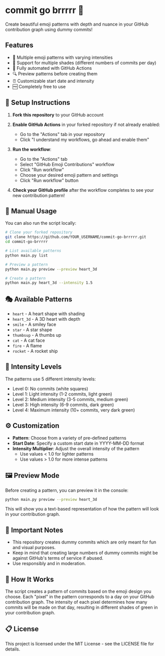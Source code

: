 # commit go brrrrr 🔫

Create beautiful emoji patterns with depth and nuance in your GitHub contribution graph using dummy commits!

## Features

- 🎨 Multiple emoji patterns with varying intensities
- 🌈 Support for multiple shades (different numbers of commits per day)
- 🤖 Fully automated with GitHub Actions
- 🔍 Preview patterns before creating them
- ⏰ Customizable start date and intensity
- 🆓 Completely free to use

## 🚀 Setup Instructions

1. **Fork this repository** to your GitHub account

2. **Enable GitHub Actions** in your forked repository if not already enabled:
   - Go to the "Actions" tab in your repository
   - Click "I understand my workflows, go ahead and enable them"

3. **Run the workflow**:
   - Go to the "Actions" tab
   - Select "GitHub Emoji Contributions" workflow
   - Click "Run workflow"
   - Choose your desired emoji pattern and settings
   - Click "Run workflow" button

4. **Check your GitHub profile** after the workflow completes to see your new contribution pattern!

## 📝 Manual Usage

You can also run the script locally:

```bash
# Clone your forked repository
git clone https://github.com/YOUR_USERNAME/commit-go-brrrrr.git
cd commit-go-brrrrr

# List available patterns
python main.py list

# Preview a pattern
python main.py preview --preview heart_3d

# Create a pattern
python main.py heart_3d --intensity 1.5
```

## 🎭 Available Patterns

- `heart` - A heart shape with shading
- `heart_3d` - A 3D heart with depth
- `smile` - A smiley face
- `star` - A star shape
- `thumbsup` - A thumbs up
- `cat` - A cat face
- `fire` - A flame
- `rocket` - A rocket ship

## 🌈 Intensity Levels

The patterns use 5 different intensity levels:

- Level 0: No commits (white squares)
- Level 1: Light intensity (1-2 commits, light green)
- Level 2: Medium intensity (3-5 commits, medium green)
- Level 3: High intensity (6-9 commits, dark green)
- Level 4: Maximum intensity (10+ commits, very dark green)

## ⚙️ Customization

- **Pattern**: Choose from a variety of pre-defined patterns
- **Start Date**: Specify a custom start date in YYYY-MM-DD format
- **Intensity Multiplier**: Adjust the overall intensity of the pattern
  - Use values < 1.0 for lighter patterns
  - Use values > 1.0 for more intense patterns

## 🖼️ Preview Mode

Before creating a pattern, you can preview it in the console:

```bash
python main.py preview --preview heart_3d
```

This will show you a text-based representation of how the pattern will look in your contribution graph.

## 📝 Important Notes

- This repository creates dummy commits which are only meant for fun and visual purposes.
- Keep in mind that creating large numbers of dummy commits might be against GitHub's terms of service if abused.
- Use responsibly and in moderation.

## 🤔 How It Works

The script creates a pattern of commits based on the emoji design you choose. Each "pixel" in the pattern corresponds to a day on your GitHub contribution graph. The intensity of each pixel determines how many commits will be made on that day, resulting in different shades of green in your contribution graph.

## 📋 License

This project is licensed under the MIT License - see the LICENSE file for details.
